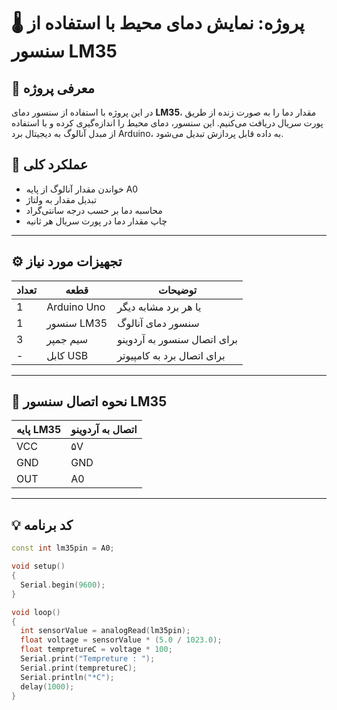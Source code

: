 # 🌡️ پروژه: نمایش دمای محیط با استفاده از سنسور LM35

## 📌 معرفی پروژه
در این پروژه با استفاده از سنسور دمای **LM35**، مقدار دما را به صورت زنده از طریق پورت سریال دریافت می‌کنیم. این سنسور، دمای محیط را اندازه‌گیری کرده و با استفاده از مبدل آنالوگ به دیجیتال برد Arduino، به داده قابل پردازش تبدیل می‌شود.

## 🧠 عملکرد کلی
- خواندن مقدار آنالوگ از پایه A0
- تبدیل مقدار به ولتاژ
- محاسبه دما بر حسب درجه سانتی‌گراد
- چاپ مقدار دما در پورت سریال هر ثانیه

---

## ⚙️ تجهیزات مورد نیاز

| تعداد | قطعه                 | توضیحات                             |
|-------|----------------------|--------------------------------------|
| 1     | Arduino Uno          | یا هر برد مشابه دیگر                 |
| 1     | سنسور LM35           | سنسور دمای آنالوگ                    |
| 3     | سیم جمپر             | برای اتصال سنسور به آردوینو          |
| -     | کابل USB             | برای اتصال برد به کامپیوتر           |

---

## 🧾 نحوه اتصال سنسور LM35

| پایه LM35 | اتصال به آردوینو |
|------------|-------------------|
| VCC        | ۵V                |
| GND        | GND               |
| OUT        | A0                |

---

## 💡 کد برنامه

```cpp
const int lm35pin = A0;

void setup()
{
  Serial.begin(9600);
}

void loop()
{
  int sensorValue = analogRead(lm35pin);
  float voltage = sensorValue * (5.0 / 1023.0);
  float tempretureC = voltage * 100;
  Serial.print("Tempreture : ");
  Serial.print(tempretureC);
  Serial.println("*C");
  delay(1000);
}
